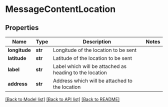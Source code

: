 # MessageContentLocation

## Properties
Name | Type | Description | Notes
------------ | ------------- | ------------- | -------------
**longitude** | **str** | Longitude of the location to be sent | 
**latitude** | **str** | Latitude of the location to be sent | 
**label** | **str** | Label which will be attached as heading to the location | 
**address** | **str** | Address which will be attached to the location | 

[[Back to Model list]](../README.md#documentation-for-models) [[Back to API list]](../README.md#documentation-for-api-endpoints) [[Back to README]](../README.md)


